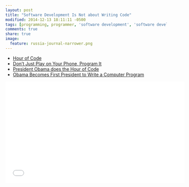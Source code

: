 ```yaml
---
layout: post
title: "Software Development Is Not about Writing Code"
modified: 2014-12-13 18:11:11 -0500
tags: [programming, programmer, 'software development', 'software developer', coding, coder, code]
comments: true
share: true  
image:
  feature: russia-journal-narrower.png
---
```


* [Hour of Code](http://hourofcode.com/us)
* [Don’t Just Play on Your Phone, Program It](http://www.whitehouse.gov/blog/2013/12/09/don-t-just-play-your-phone-program-it)
* [President Obama does the Hour of Code](https://www.youtube.com/watch?v=AI_dayIQWV4)
* [Obama Becomes First President to Write a Computer Program](http://www.wired.com/2014/12/obama-becomes-first-president-write-computer-program/)

<iframe width="560" height="315" src="//www.youtube.com/embed/AI_dayIQWV4" frameborder="0" allowfullscreen></iframe>
